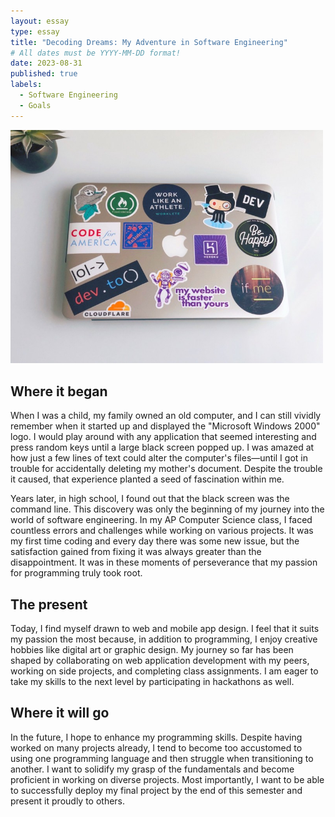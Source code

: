 ```yaml
---
layout: essay
type: essay
title: "Decoding Dreams: My Adventure in Software Engineering"
# All dates must be YYYY-MM-DD format!
date: 2023-08-31
published: true
labels:
  - Software Engineering
  - Goals
---
```


<img width="500px" class="rounded float-start pe-4" src="../img/laptop.jpeg">

## Where it began

When I was a child, my family owned an old computer, and I can still vividly remember when it started up and displayed the "Microsoft Windows 2000" logo. I would play around with any application that seemed interesting and press random keys until a large black screen popped up. I was amazed at how just a few lines of text could alter the computer's files—until I got in trouble for accidentally deleting my mother's document. Despite the trouble it caused, that experience planted a seed of fascination within me.

Years later, in high school, I found out that the black screen was the command line. This discovery was only the beginning of my journey into the world of software engineering. In my AP Computer Science class, I faced countless errors and challenges while working on various projects. It was my first time coding and every day there was some new issue, but the satisfaction gained from fixing it was always greater than the disappointment.  It was in these moments of perseverance that my passion for programming truly took root.


## The present

Today, I find myself drawn to web and mobile app design. I feel that it suits my passion the most because, in addition to programming, I enjoy creative hobbies like digital art or graphic design. My journey so far has been shaped by collaborating on web application development with my peers, working on side projects, and completing class assignments. I am eager to take my skills to the next level by participating in hackathons as well.


## Where it will go

In the future, I hope to enhance my programming skills. Despite having worked on many projects already, I tend to become too accustomed to using one programming language and then struggle when transitioning to another. I want to solidify my grasp of the fundamentals and become proficient in working on diverse projects. Most importantly, I want to be able to successfully deploy my final project by the end of this semester and present it proudly to others.
